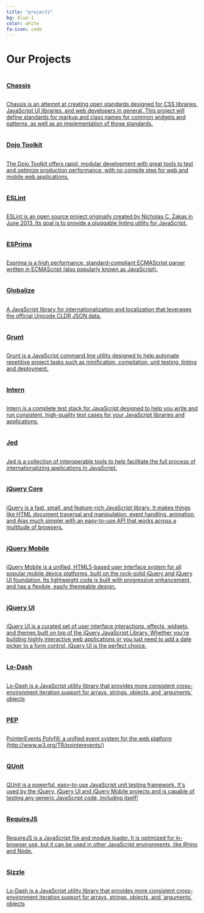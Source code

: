 ```yaml
---
title: "projects"
bg: blue-1
color: white
fa-icon: code
---
```


# Our Projects
<!--  dojo, eslint, grunt, lodash, jed, requirejs, intern, --> 
<div class="row">
    <a href="https://github.com/jquery/css-chassis" >
    	<div class="half column projects">
    		<h3>Chassis</h3>
    		<img src="/img/projects/chassis.png" alt="">
			<p>Chassis is an attempt at creating open standards designed for CSS libraries, JavaScript UI libraries, and web developers in general. This project will define standards for markup and class names for common widgets and patterns, as well as an implementation of those standards.</p>
		</div>
	</a>
	<a href="https://dojotoolkit.org/">
		<div class="half column projects">
			<h3>Dojo Toolkit</h3>
			<img src="/img/projects/dojoToolkitLogo.png" alt="">
			<p>The Dojo Toolkit offers rapid, modular development with great tools to test and optimize production performance, with no compile step for web and mobile web applications.</p>
		</div>
	</a>
</div>
<div class="row">
    <a href="http://eslint.org/">
    	<div class="half column projects">
    		<h3>ESLint</h3>
    		<img src="/img/projects/eslint-logo.svg" alt="">
			<p>ESLint is an open source project originally created by Nicholas C. Zakas in June 2013. Its goal is to provide a pluggable linting utility for JavaScript.</p>
		</div>
	</a>
	<a href="http://esprima.org/">
    	<div class="half column projects">
    		<h3>ESPrima</h3>
    		<img src="/img/projects/esprima.png" alt="">
			<p>Esprima is a high performance, standard-compliant ECMAScript parser written in ECMAScript (also popularly known as JavaScript).</p>
		</div>
	</a>
</div>
<div class="row">
    <a href="https://github.com/jquery/globalize">
		<div class="half column projects">
			<h3>Globalize</h3>
			<img src="/img/projects/globalize.png" alt="">
			<p>A JavaScript library for internationalization and localization that leverages the official Unicode CLDR JSON data.</p>
		</div>
	</a>
	<a href="http://gruntjs.com/">
		<div class="half column projects">
			<h3>Grunt</h3>
			<img src="/img/projects/grunt.png" alt="">
			<p>Grunt is a JavaScript command line utility designed to help automate repetitive project tasks such as minification, compilation, unit testing, linting and deployment.</p>
		</div>
	</a>
</div>
<div class="row">
    <a href="https://theintern.github.io/">
	    <div class="half column projects">
			<h3>Intern</h3>
			<img src="/img/projects/intern.png" alt="">
			<p>Intern is a complete test stack for JavaScript designed to help you write and run consistent, high-quality test cases for your JavaScript libraries and applications.</p>
		</div>
	</a>
	<a href="https://slexaxton.github.io/Jed/">
		<div class="half column projects">
			<h3>Jed</h3>
			<img src="/img/projects/jed.png" alt="">
			<p>Jed is a collection of interoperable tools to help facilitate the full process of internationalizing applications in JavaScript.</p>
		</div>
	</a>
</div>
<div class="row">
	<a href="http://jquery.com">
	    <div class="half column projects">
			<h3>jQuery Core</h3>
			<img src="/img/projects/icn-jquery-logo.png" alt="">
			<p>jQuery is a fast, small, and feature-rich JavaScript library. It makes things like HTML document traversal and manipulation, event handling, animation, and Ajax much simpler with an easy-to-use API that works across a multitude of browsers.</p>
		</div>
	</a>
	<a href="http://jquerymobile.com">
	    <div class="half column projects">
			<h3>jQuery Mobile</h3>
			<img src="/img/projects/icn-jquerymobile-logo.png" alt="">
			<p>jQuery Mobile is a unified, HTML5-based user interface system for all popular mobile device platforms, built on the rock-solid jQuery and jQuery UI foundation. Its lightweight code is built with progressive enhancement, and has a flexible, easily themeable design.</p>
		</div>
	</a>
</div>
<div class="row">
	<a href="http://jqueryui.com">
		<div class="half column projects">
			<h3>jQuery UI</h3>
			<img src="/img/projects/icn-ui-logo.png" alt="">
			<p>jQuery UI is a curated set of user interface interactions, effects, widgets, and themes built on top of the jQuery JavaScript Library. Whether you're building highly interactive web applications or you just need to add a date picker to a form control, jQuery UI is the perfect choice.</p>
		</div>
	</a>
	<a href="https://lodash.com/">
		<div class="half column projects">
			<h3>Lo-Dash</h3>
			<img src="/img/projects/lodash.png" alt="">
			<p>Lo-Dash is a JavaScript utility library that provides more consistent cross-environment iteration support for arrays, strings, objects, and `arguments` objects</p>
		</div>
	</a>
</div>
<div class="row">
	<a href="https://github.com/jquery/pep">
		<div class="half column projects">
			<h3>PEP</h3>
			<img src="/img/projects/pep.png" alt="">
			<p>PointerEvents Polyfill: a unified event system for the web platform (http://www.w3.org/TR/pointerevents/)</p>
		</div>
	</a>
	<a href="http://qunitjs.com/">
		<div class="half column projects">
			<h3>QUnit</h3>
			<img src="/img/projects/icn-qunit-logo.png" alt="">
			<p>QUnit is a powerful, easy-to-use JavaScript unit testing framework. It's used by the jQuery, jQuery UI and jQuery Mobile projects and is capable of testing any generic JavaScript code, including itself!</p>
		</div>
	</a>
	
</div>
<div class="row">
	<a href="http://requirejs.org/">
		<div class="half column projects">
			<h3>RequireJS</h3>
			<img src="/img/projects/requirejs.png" alt="">
			<p>RequireJS is a JavaScript file and module loader. It is optimized for in-browser use, but it can be used in other JavaScript environments, like Rhino and Node.</p>
		</div>
	</a>
	<a href="https://sizzlejs.com/">
		<div class="half column projects">
			<h3>Sizzle</h3>
			<img src="/img/projects/icn-sizzle-logo.png" alt="">
			<p>Lo-Dash is a JavaScript utility library that provides more consistent cross-environment iteration support for arrays, strings, objects, and `arguments` objects</p>
		</div>
	</a>
</div>

